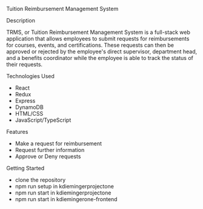 Tuition Reimbursement Management System

Description

TRMS, or Tuition Reimbursement Management System is a full-stack web application that allows employees to submit requests for reimbursements for courses, events, and certifications. These requests can then be approved or rejected by the employee's direct supervisor, department head, and a benefits coordinator while the employee is able to track the status of their requests.

Technologies Used
- React
- Redux
- Express
- DynamoDB
- HTML/CSS
- JavaScript/TypeScript

Features
- Make a request for reimbursement
- Request further information
- Approve or Deny requests

Getting Started
- clone the repository
- npm run setup in kdiemingerprojectone
- npm run start in kdiemingerprojectone
- npm run start in kdiemingerone-frontend

